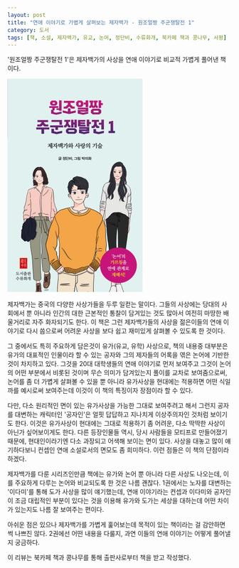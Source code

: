 ```yaml
---
layout: post
title: "연애 이야기로 가볍게 살펴보는 제자백가 - 원조얼짱 주군쟁탈전 1"
category: 도서
tags: [책, 소설, 제자백가, 유교, 논어, 정단비, 수류화개, 북카페 책과 콩나무, 서평]
---
```


'원조얼짱 주군쟁탈전 1'은
제자백가의 사상을 연애 이야기로 비교적 가볍게 풀어낸 책이다.

![표지](/images/hundred-schools-of-thought-in-love-1-book-h480.jpg)

제자백가는 중국의 다양한 사상가들을 두루 일컫는 말이다.
그들의 사상에는 당대의 사회에서 뿐 아니라 인간의 대한 근본적인 통찰이 담겨있는 것도 많아서
여전히 마땅한 배울거리로 자주 화자되기도 한다.
이 책은 그런 제자백가들의 사상을 젊은이들의 연애 이야기로 다시 씀으로써
어려운 사상을 보다 쉽고 재미있게 살펴볼 수 있도록 한 것이다.

그 중에서도 특히 주요하게 담은것이 유가(유교, 유학) 사상으로,
책의 내용중 대부분은 유가의 대표적인 인물이라 할 수 있는 공자와 그의 제자들의 어록을 엮은 논어에 기반한 것이 차지하고 있다.
그것을 20대 대학생들의 연애 이야기로 먼저 보여주고
그것이 논어의 어떤 부분에서 비롯된 것이며 무슨 의미가 담겨있는지 풀이를 교차로 보여줌으로써,
논어를 좀 더 가볍게 살펴볼 수 있을 뿐 아니라
유가사상을 현대에는 적용하면 어떤 식일까를 예시로써 보여주는데
이것이 이 책의 특징이자 장점이라 할 수 있다.

다만, 다소 원리적인 면이 있는 유가사상을 가능한 그대로 보여주려고 해서 그런지
공자를 대변하는 캐릭터인 '공자인'은 얼핏 답답하고 지나치게 이상주의자인 것처럼 보이기도 한다.
이것은 유가사상이 현대에는 그대로 적용하기 좀 어려운, 다소 딱딱한 사상이 아닌가 싶어보이게도 한다.
다른 등장인물들 역시, 당시 사람들을 모티프로 만들어졌기 때문에, 현대인이라기엔 다소 과장되고 어색해 보이는 면이 있다.
사상을 대놓고 많이 얘기하다보니 컨셉인 연애 소설로서의 면모도 좀 희미하다.
이런 점들은 이 책의 단점이라 하겠다.

제자백가를 다룬 시리즈인만큼 책에는 유가와 논어 뿐 아니라 다른 사상도 나오는데,
이를 주요하게 다루는 논어와 비교되도록 한 것은 나름 괜찮다.
1권에서는 노자를 대변하는 '이다미'를 통해 도가 사상을 많이 얘기했는데,
연애 이야기라는 컨셉과 이다미와 공자인이 조금 대립적인 부분이 있다는 것을 이용해
유가와 도가는 세상을 대하는데 어떤 차이가 있는지도 나름 잘 보여주는 편이다.

아쉬운 점은 있으나 제자백가를 가볍게 훑어보는데 목적이 있는 책이라는 걸 감안하면 썩 나쁘진 않다.
2권에선 어떤 내용을 다룰지, 과연 이들의 연애 이야기는 어떻게 풀어낼지 궁금하다.



<div class="im im-info">
이 리뷰는 북카페 책과 콩나무를 통해 출판사로부터 책을 받고 작성했다.
</div>
